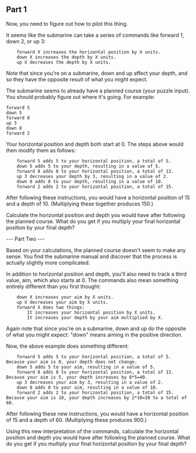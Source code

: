 ## Part 1

Now, you need to figure out how to pilot this thing.

It seems like the submarine can take a series of commands 
like forward 1, down 2, or up 3:

```
    forward X increases the horizontal position by X units.
    down X increases the depth by X units.
    up X decreases the depth by X units.
```

Note that since you're on a submarine, down and up affect your depth, 
and so they have the opposite result of what you might expect.

The submarine seems to already have a planned course (your puzzle input). 
You should probably figure out where it's going. For example:

```
forward 5
down 5
forward 8
up 3
down 8
forward 2
```

Your horizontal position and depth both start at 0.
The steps above would then modify them as follows:

```
    forward 5 adds 5 to your horizontal position, a total of 5.
    down 5 adds 5 to your depth, resulting in a value of 5.
    forward 8 adds 8 to your horizontal position, a total of 13.
    up 3 decreases your depth by 3, resulting in a value of 2.
    down 8 adds 8 to your depth, resulting in a value of 10.
    forward 2 adds 2 to your horizontal position, a total of 15.
```

After following these instructions,
you would have a horizontal position of 15 and a depth of 10.
(Multiplying these together produces 150.)

Calculate the horizontal position and depth 
you would have after following the planned course. 
What do you get if you multiply your final horizontal position by your final depth?

--- Part Two ---

Based on your calculations, the planned course doesn't seem to make any sense. 
You find the submarine manual and discover that the process is 
actually slightly more complicated.

In addition to horizontal position and depth, 
you'll also need to track a third value, aim, which also starts at 0. 
The commands also mean something entirely different than you first thought:

```
    down X increases your aim by X units.
    up X decreases your aim by X units.
    forward X does two things:
        It increases your horizontal position by X units.
        It increases your depth by your aim multiplied by X.
```

Again note that since you're on a submarine,
down and up do the opposite of what you might expect: 
"down" means aiming in the positive direction.

Now, the above example does something different:

```
    forward 5 adds 5 to your horizontal position, a total of 5. Because your aim is 0, your depth does not change.
    down 5 adds 5 to your aim, resulting in a value of 5.
    forward 8 adds 8 to your horizontal position, a total of 13. Because your aim is 5, your depth increases by 8*5=40.
    up 3 decreases your aim by 3, resulting in a value of 2.
    down 8 adds 8 to your aim, resulting in a value of 10.
    forward 2 adds 2 to your horizontal position, a total of 15. Because your aim is 10, your depth increases by 2*10=20 to a total of 60.
```

After following these new instructions, 
you would have a horizontal position of 15 and a depth of 60.
(Multiplying these produces 900.)

Using this new interpretation of the commands, 
calculate the horizontal position and depth 
you would have after following the planned course. 
What do you get if you multiply your final horizontal position by your final depth?
